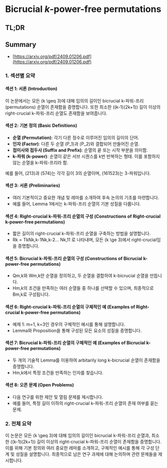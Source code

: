 # Bicrucial $k$-power-free permutations
## TL;DR
## Summary
- [https://arxiv.org/pdf/2409.01206.pdf](https://arxiv.org/pdf/2409.01206.pdf)

### 1. 섹션별 요약

#### 섹션 1: 서론 (Introduction)
이 논문에서는 모든 \(k \geq 3\)에 대해 임의의 길이인 bicrucial k-파워-프리(permutations) 순열이 존재함을 증명합니다. 또한 최소한 \((k-1)(2k+1)\) 길이 이상의 right-crucial k-파워-프리 순열도 존재함을 보여줍니다.

#### 섹션 2: 기본 정의 (Basic Definitions)
- **순열 (Permutation)**: 각기 다른 정수로 이루어진 임의의 길이의 단어.
- **인자 (Factor)**: 다른 두 순열 \(P_1\)과 \(P_2\)와 결합되어 만들어진 순열.
- **접미사와 접두사 (Suffix and Prefix)**: 순열의 끝 또는 시작 부분을 의미함.
- **k-파워 (k-power)**: 순열이 같은 서브 시퀀스를 k번 반복하는 형태. 이를 포함하지 않는 순열을 k-파워-프리라 함.

예를 들어, \(213\)과 \(574\)는 각각 길이 3의 순열이며, \(161523\)는 3-파워입니다.

#### 섹션 3: 서론 (Preliminaries)
- 여러 기본적이고 중요한 개념 및 레마를 소개하여 후속 논의의 기초를 마련합니다.
- 예를 들어, Lemma 1에서는 k-파워-프리 순열의 기본 성질을 다룹니다.

#### 섹션 4: Right-crucial k-파워-프리 순열의 구성 (Constructions of Right-crucial k-power-free permutations)
- 짧은 길이의 right-crucial k-파워-프리 순열을 구축하는 방법을 설명합니다.
- Rk = TkNk,k-1Nk,k-2... Nk,11 로 나타내며, 모든 \(k \ge 3\)에서 right-crucial임을 증명합니다.

#### 섹션 5: Bicrucial k-파워-프리 순열의 구성 (Constructions of Bicrucial k-power-free permutations)
- Qm,k와 Wm,k란 순열을 정의하고, 두 순열을 결합하여 k-bicrucial 순열을 만듭니다.
- Hm,k의 조건을 만족하는 여러 순열들 중 하나를 선택할 수 있으며, 최종적으로 Bm,k로 구성됩니다.

#### 섹션 6: Right-crucial k-파워-프리 순열의 구체적인 예 (Examples of Right-crucial k-power-free permutations)
- 예제 1: m=1, k=3인 경우의 구체적인 예시를 통해 설명합니다.
- Lemma와 Proposition을 통해 구성된 모든 요소의 성질을 증명합니다.

#### 섹션 7: Bicrucial k-파워-프리 순열의 구체적인 예 (Examples of Bicrucial k-power-free permutations)
- 두 개의 기술적 Lemma를 이용하여 arbitarily long k-bicrucial 순열이 존재함을 증명합니다.
- Hm,k에서 특정 조건을 만족하는 인자를 찾습니다.

#### 섹션 8: 오픈 문제 (Open Problems)
- 다음 연구를 위한 제안 및 열림 문제를 제시합니다.
- 예를 들어, 특정 길이 이하의 right-crucial k-파워-프리 순열의 존재 여부를 묻는 문제. 

### 2. 전체 요약
이 논문은 모든 \(k \geq 3\)에 대해 임의의 길이인 bicrucial k-파워-프리 순열과, 최소한 \((k-1)(2k+1)\) 길이 이상의 right-crucial k-파워-프리 순열이 존재함을 증명합니다. 이를 위해 기본 정의와 여러 중요한 레마를 소개하고, 구체적인 예시를 통해 각 구성 단계 및 성질을 설명합니다. 최종적으로 남은 연구 과제에 대해 논의하며 관련 문제들을 제시합니다.